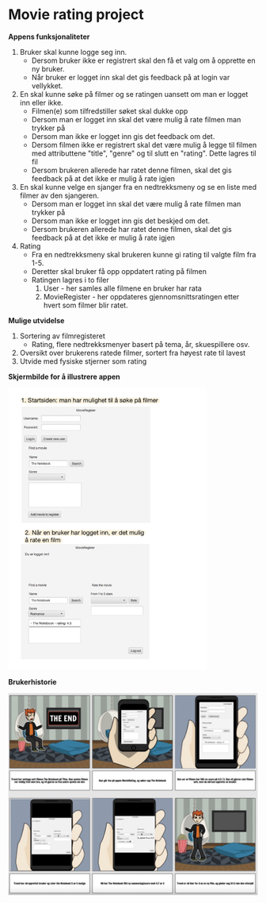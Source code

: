 # Movie rating project

**Appens funksjonaliteter**

1. Bruker skal kunne logge seg inn.
    - Dersom bruker ikke er registrert skal den få et valg om å opprette en ny bruker.
    - Når bruker er logget inn skal det gis feedback på at login var vellykket.
2. En skal kunne søke på filmer og se ratingen uansett om man er logget inn eller ikke.  
    - Filmen(e) som tilfredstiller søket skal dukke opp
    - Dersom man er logget inn skal det være mulig å rate filmen man trykker på
    - Dersom man ikke er logget inn gis det feedback om det. 
    - Dersom filmen ikke er registrert skal det være mulig å legge til filmen med attributtene "title", "genre" og til slutt en "rating". Dette lagres til fil
    - Dersom brukeren allerede har ratet denne filmen, skal det gis feedback på at det ikke er mulig å rate igjen
3. En skal kunne velge en sjanger fra en nedtrekksmeny og se en liste med filmer av den sjangeren. 
    - Dersom man er logget inn skal det være mulig å rate filmen man trykker på
    - Dersom man ikke er logget inn gis det beskjed om det.
    - Dersom brukeren allerede har ratet denne filmen, skal det gis feedback på at det ikke er mulig å rate igjen
4. Rating
    - Fra en nedtrekksmeny skal brukeren kunne gi rating til valgte film fra 1-5.
    - Deretter skal bruker få opp oppdatert rating på filmen
    - Ratingen lagres i to filer
        1. User - her samles alle filmene en bruker har rata
        2. MovieRegister - her oppdateres gjennomsnittsratingen etter hvert som filmer blir ratet.


**Mulige utvidelse**

1. Sortering av filmregisteret
    - Rating, flere nedtrekksmenyer basert på tema, år, skuespillere osv. 
2. Oversikt over brukerens ratede filmer, sortert fra høyest rate til lavest
3. Utvide med fysiske stjerner som rating


**Skjermbilde for å illustrere appen**

<img src="screenApp.jpg" width="400">


**Brukerhistorie**

<img src="brukerhistorie.png" width="600">

#
